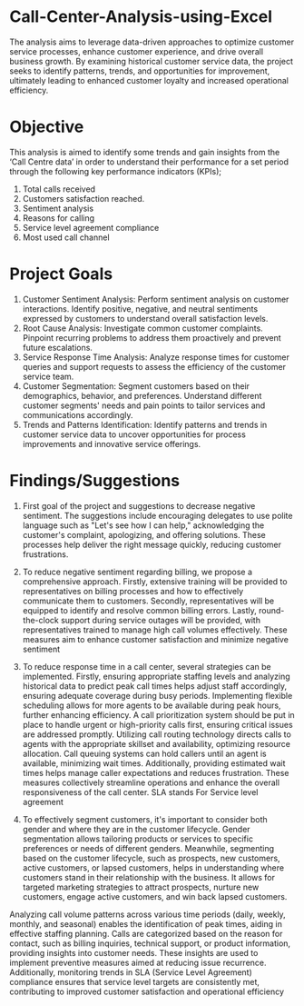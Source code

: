 # Call-Center-Analysis-using-Excel

The analysis aims to leverage data-driven approaches to optimize customer service processes, enhance customer experience, and drive overall business growth. By examining historical customer service data, the project seeks to identify patterns, trends, and opportunities for improvement, ultimately leading to enhanced customer loyalty and increased operational efficiency.

# Objective

This analysis is aimed to identify some trends and gain insights from the ‘Call Centre data’ in order to understand their performance for a set period through the following key performance indicators (KPIs);

1. Total calls received
2. Customers satisfaction reached.
3. Sentiment analysis
4. Reasons for calling
5. Service level agreement compliance
6. Most used call channel

# Project Goals
1. Customer Sentiment Analysis: Perform sentiment analysis on customer interactions. Identify positive, negative, and neutral sentiments expressed by customers to understand overall satisfaction levels.
2. Root Cause Analysis: Investigate common customer complaints. Pinpoint recurring problems to address them proactively and prevent future escalations.
3. Service Response Time Analysis: Analyze response times for customer queries and support requests to assess the efficiency of the customer service team.
4. Customer Segmentation: Segment customers based on their demographics, behavior, and preferences. Understand different customer segments' needs and pain points to tailor services and communications accordingly.
5. Trends and Patterns Identification: Identify patterns and trends in customer service data to uncover opportunities for process improvements and innovative service offerings.

# Findings/Suggestions
1. First goal of the project and suggestions to decrease negative sentiment. The suggestions include encouraging delegates to use polite language such as "Let's see how I can help," acknowledging the customer's complaint, apologizing, and offering solutions. These processes help deliver the right message quickly, reducing customer frustrations.

2. To reduce negative sentiment regarding billing, we propose a comprehensive approach. Firstly, extensive training will be provided to representatives on billing processes and how to effectively communicate them to customers. Secondly, representatives will be equipped to identify and resolve common billing errors. Lastly, round-the-clock support during service outages will be provided, with representatives trained to manage high call volumes effectively. These measures aim to enhance customer satisfaction and minimize negative sentiment

3. To reduce response time in a call center, several strategies can be implemented. Firstly, ensuring appropriate staffing levels and analyzing historical data to predict peak call times helps adjust staff accordingly, ensuring adequate coverage during busy periods. Implementing flexible scheduling allows for more agents to be available during peak hours, further enhancing efficiency. A call prioritization system should be put in place to handle urgent or high-priority calls first, ensuring critical issues are addressed promptly. Utilizing call routing technology directs calls to agents with the appropriate skillset and availability, optimizing resource allocation. Call queuing systems can hold callers until an agent is available, minimizing wait times. Additionally, providing estimated wait times helps manage caller expectations and reduces frustration. These measures collectively streamline operations and enhance the overall responsiveness of the call center. SLA stands For Service level agreement

4. To effectively segment customers, it's important to consider both gender and where they are in the customer lifecycle. Gender segmentation allows tailoring products or services to specific preferences or needs of different genders. Meanwhile, segmenting based on the customer lifecycle, such as prospects, new customers, active customers, or lapsed customers, helps in understanding where customers stand in their relationship with the business. It allows for targeted marketing strategies to attract prospects, nurture new customers, engage active customers, and win back lapsed customers.

Analyzing call volume patterns across various time periods (daily, weekly, monthly, and seasonal) enables the identification of peak times, aiding in effective staffing planning. Calls are categorized based on the reason for contact, such as billing inquiries, technical support, or product information, providing insights into customer needs. These insights are used to implement preventive measures aimed at reducing issue recurrence. Additionally, monitoring trends in SLA (Service Level Agreement) compliance ensures that service level targets are consistently met, contributing to improved customer satisfaction and operational efficiency

